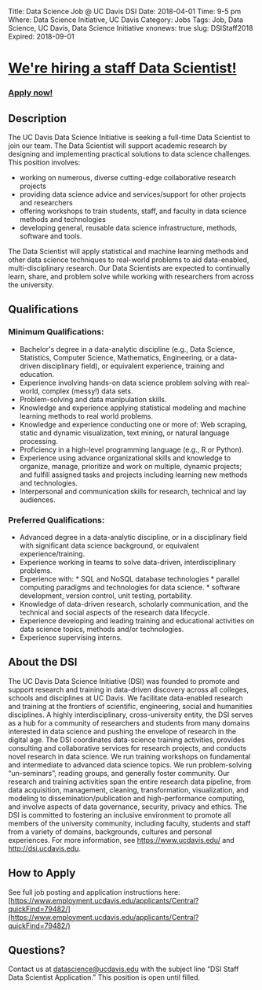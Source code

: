 Title: Data Science Job @ UC Davis DSI
Date: 2018-04-01
Time: 9-5 pm
Where: Data Science Initiative, UC Davis
Category: Jobs
Tags: Job, Data Science, UC Davis, Data Science Initiative
xnonews: true
slug: DSIStaff2018
Expired: 2018-09-01

# [We're hiring a staff Data Scientist!](http://www.employment.ucdavis.edu/applicants/Central?quickFind=79482)

### [Apply now!](http://www.employment.ucdavis.edu/applicants/Central?quickFind=79482)

## Description

The UC Davis Data Science Initiative is seeking a full-time Data Scientist to join our team. The Data Scientist will support academic research by designing and implementing practical solutions to data science challenges. This position involves:

* working on numerous, diverse cutting-edge collaborative research projects
* providing data science advice and services/support for other projects and researchers
* offering workshops to train students, staff, and faculty in data science methods and technologies
* developing general, reusable data science infrastructure, methods, software and tools.

The Data Scientist will apply statistical and machine learning methods and other data science techniques to real-world problems to aid data-enabled, multi-disciplinary research. Our Data Scientists are expected to continually learn, share, and problem solve while working with researchers from across the university. 

## Qualifications

### Minimum Qualifications: 

* Bachelor's degree in a data-analytic discipline (e.g., Data Science, Statistics, Computer Science, Mathematics, Engineering, or a data-driven disciplinary field), or equivalent experience, training and education. 
* Experience involving hands-on data science problem solving with real-world, complex (messy!) data sets. 
* Problem-solving and data manipulation skills. 
* Knowledge and experience applying statistical modeling and machine learning methods to real world problems. 
* Knowledge and experience conducting one or more of: Web scraping, static and dynamic visualization, text mining, or natural language processing. 
* Proficiency in a high-level programming language (e.g., R or Python). 
* Experience using advance organizational skills and knowledge to organize, manage, prioritize and work on multiple, dynamic projects; and fulfill assigned tasks and projects including learning new methods and technologies. 
* Interpersonal and communication skills for research, technical and lay audiences.   

### Preferred Qualifications: 

* Advanced degree in a data-analytic discipline, or in a disciplinary field with significant data science background, or equivalent experience/training. 
* Experience working in teams to solve data-driven, interdisciplinary problems. 
* Experience with:
		* SQL and NoSQL database technologies 
		* parallel computing paradigms and technologies for data science. 
		* software development, version control, unit testing, portability. 
* Knowledge of data-driven research, scholarly communication, and the technical and social aspects of the research data lifecycle. 
* Experience developing and leading training and educational activities on data science topics, methods and/or technologies. 
* Experience supervising interns.   

## About the DSI

The UC Davis Data Science Initiative (DSI) was founded to promote and support research and training in data-driven discovery across all colleges, schools and disciplines at UC Davis. We facilitate data-enabled research and training at the frontiers of scientific, engineering, social and humanities disciplines.  A highly interdisciplinary, cross-university entity, the DSI serves as a hub for a community of researchers and students from many domains interested in data science and pushing the envelope of research in the digital age.  The DSI coordinates data-science training activities, provides consulting and collaborative services for research projects, and conducts novel research in data science. We run training workshops on fundamental and intermediate to advanced data science topics. We run problem-solving “un-seminars”, reading groups, and generally foster community. Our research and training activities span the entire research data pipeline, from data acquisition, management, cleaning, transformation, visualization, and modeling to dissemination/publication and high-performance computing, and involve aspects of data governance, security, privacy and ethics. The DSI is committed to fostering an inclusive environment to promote all members of the university community, including faculty, students and staff from a variety of domains, backgrounds, cultures and personal experiences. For more information, see https://www.ucdavis.edu/ and http://dsi.ucdavis.edu.

## How to Apply
See full job posting and application instructions here: [https://www.employment.ucdavis.edu/applicants/Central?quickFind=79482/](https://www.employment.ucdavis.edu/applicants/Central?quickFind=79482/)

## Questions?
Contact us at [datascience@ucdavis.edu](mailto:datascience@ucdavis.edu) with the subject line “DSI Staff Data Scientist Application.” This position is open until filled.
